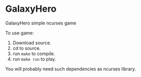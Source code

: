 # GalaxyHero

GalaxyHero simple ncurses game

To use game:

1. Download source.
2. cd to source.
3. run `make` to compile.
4. run `make run` to play.

You will probably need such dependencies as ncurses library.
